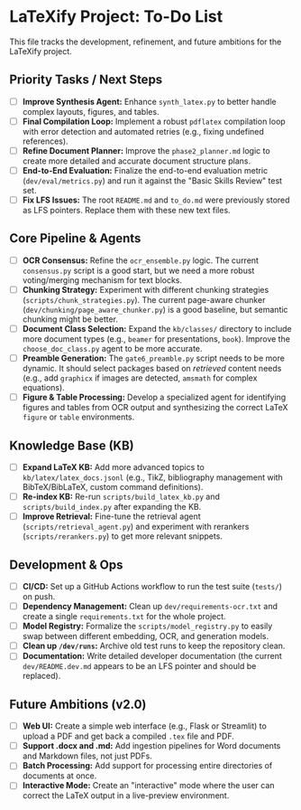 # LaTeXify Project: To-Do List

This file tracks the development, refinement, and future ambitions for the LaTeXify project.

## Priority Tasks / Next Steps

-   [ ] **Improve Synthesis Agent:** Enhance `synth_latex.py` to better handle complex layouts, figures, and tables.
-   [ ] **Final Compilation Loop:** Implement a robust `pdflatex` compilation loop with error detection and automated retries (e.g., fixing undefined references).
-   [ ] **Refine Document Planner:** Improve the `phase2_planner.md` logic to create more detailed and accurate document structure plans.
-   [ ] **End-to-End Evaluation:** Finalize the end-to-end evaluation metric (`dev/eval/metrics.py`) and run it against the "Basic Skills Review" test set.
-   [ ] **Fix LFS Issues:** The root `README.md` and `to_do.md` were previously stored as LFS pointers. Replace them with these new text files.

## Core Pipeline & Agents

-   [ ] **OCR Consensus:** Refine the `ocr_ensemble.py` logic. The current `consensus.py` script is a good start, but we need a more robust voting/merging mechanism for text blocks.
-   [ ] **Chunking Strategy:** Experiment with different chunking strategies (`scripts/chunk_strategies.py`). The current page-aware chunker (`dev/chunking/page_aware_chunker.py`) is a good baseline, but semantic chunking might be better.
-   [ ] **Document Class Selection:** Expand the `kb/classes/` directory to include more document types (e.g., `beamer` for presentations, `book`). Improve the `choose_doc_class.py` agent to be more accurate.
-   [ ] **Preamble Generation:** The `gate6_preamble.py` script needs to be more dynamic. It should select packages based on *retrieved* content needs (e.g., add `graphicx` if images are detected, `amsmath` for complex equations).
-   [ ] **Figure & Table Processing:** Develop a specialized agent for identifying figures and tables from OCR output and synthesizing the correct LaTeX `figure` or `table` environments.

## Knowledge Base (KB)

-   [ ] **Expand LaTeX KB:** Add more advanced topics to `kb/latex/latex_docs.jsonl` (e.g., TikZ, bibliography management with BibTeX/BibLaTeX, custom command definitions).
-   [ ] **Re-index KB:** Re-run `scripts/build_latex_kb.py` and `scripts/build_index.py` after expanding the KB.
-   [ ] **Improve Retrieval:** Fine-tune the retrieval agent (`scripts/retrieval_agent.py`) and experiment with rerankers (`scripts/rerankers.py`) to get more relevant snippets.

## Development & Ops

-   [ ] **CI/CD:** Set up a GitHub Actions workflow to run the test suite (`tests/`) on push.
-   [ ] **Dependency Management:** Clean up `dev/requirements-ocr.txt` and create a single `requirements.txt` for the whole project.
-   [ ] **Model Registry:** Formalize the `scripts/model_registry.py` to easily swap between different embedding, OCR, and generation models.
-   [ ] **Clean up `/dev/runs`:** Archive old test runs to keep the repository clean.
-   [ ] **Documentation:** Write detailed developer documentation (the current `dev/README.dev.md` appears to be an LFS pointer and should be replaced).

## Future Ambitions (v2.0)

-   [ ] **Web UI:** Create a simple web interface (e.g., Flask or Streamlit) to upload a PDF and get back a compiled `.tex` file and PDF.
-   [ ] **Support .docx and .md:** Add ingestion pipelines for Word documents and Markdown files, not just PDFs.
-   [ ] **Batch Processing:** Add support for processing entire directories of documents at once.
-   [ ] **Interactive Mode:** Create an "interactive" mode where the user can correct the LaTeX output in a live-preview environment.
